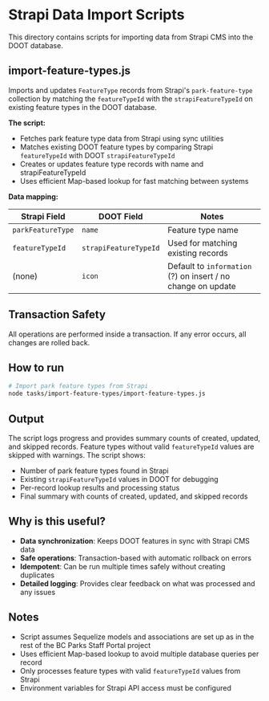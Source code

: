 # Strapi Data Import Scripts

This directory contains scripts for importing data from Strapi CMS into the DOOT database.

## import-feature-types.js

Imports and updates `FeatureType` records from Strapi's `park-feature-type` collection by matching the `featureTypeId` with the `strapiFeatureTypeId` on existing feature types in the DOOT database.

**The script:**

- Fetches park feature type data from Strapi using sync utilities
- Matches existing DOOT feature types by comparing Strapi `featureTypeId` with DOOT `strapiFeatureTypeId`
- Creates or updates feature type records with name and strapiFeatureTypeId
- Uses efficient Map-based lookup for fast matching between systems

**Data mapping:**

| Strapi Field      | DOOT Field            | Notes                                                        |
| ----------------- | --------------------- | ------------------------------------------------------------ |
| `parkFeatureType` | `name`                | Feature type name                                            |
| `featureTypeId`   | `strapiFeatureTypeId` | Used for matching existing records                           |
| (none)            | `icon`                | Default to `information` (?) on insert / no change on update |

## Transaction Safety

All operations are performed inside a transaction. If any error occurs, all changes are rolled back.

## How to run

```sh
# Import park feature types from Strapi
node tasks/import-feature-types/import-feature-types.js
```

## Output

The script logs progress and provides summary counts of created, updated, and skipped records. Feature types without valid `featureTypeId` values are skipped with warnings. The script shows:

- Number of park feature types found in Strapi
- Existing `strapiFeatureTypeId` values in DOOT for debugging
- Per-record lookup results and processing status
- Final summary with counts of created, updated, and skipped records

## Why is this useful?

- **Data synchronization**: Keeps DOOT features in sync with Strapi CMS data
- **Safe operations**: Transaction-based with automatic rollback on errors
- **Idempotent**: Can be run multiple times safely without creating duplicates
- **Detailed logging**: Provides clear feedback on what was processed and any issues

## Notes

- Script assumes Sequelize models and associations are set up as in the rest of the BC Parks Staff Portal project
- Uses efficient Map-based lookup to avoid multiple database queries per record
- Only processes feature types with valid `featureTypeId` values from Strapi
- Environment variables for Strapi API access must be configured
